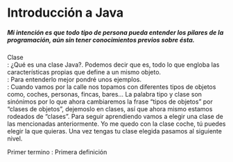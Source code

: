 # Introducción a Java
##### Mi intención es que todo tipo de persona pueda entender los pilares de la programación, aún sin tener conocimientos previos sobre ésta.
Clase  
 : ¿Qué es una clase Java?. Podemos decir que es, todo lo que engloba las características propias que define a un mismo objeto.   
: Para entenderlo mejor pondré unos ejemplos.  
: Cuando vamos por la calle nos topamos con diferentes tipos de objetos como, coches, personas, fincas, bares…
La palabra tipo y clase son sinónimos por lo que ahora cambiaremos la frase “tipos de objetos” por “clases de objetos”, dejemoslo en clases, así que ahora mismo estamos rodeados de “clases”. Para seguir aprendiendo vamos a elegir una clase de las mencionadas anteriormente. 
Yo me quedo con la clase coche, tú puedes elegir la que quieras. Una vez tengas tu clase elegida pasamos al siguiente nivel. 


Primer termino
 : Primera definición


